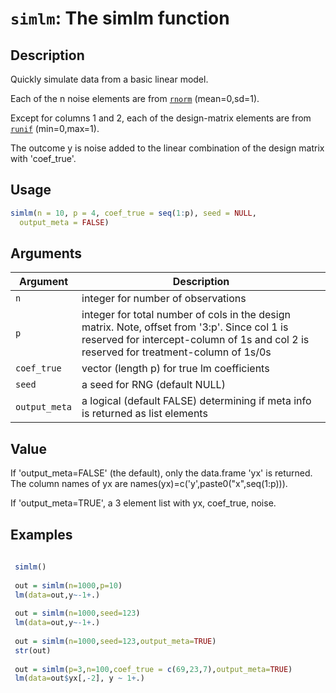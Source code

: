 # `simlm`: The simlm function

## Description


 Quickly simulate data from a basic linear model.
 
 Each of the n noise elements are from [`rnorm`](rnorm.html) (mean=0,sd=1).
 
 Except for columns 1 and 2, each of the design-matrix elements are from [`runif`](runif.html) (min=0,max=1).
 
 The outcome y is noise added to the linear combination of the design matrix with 'coef_true'.


## Usage

```r
simlm(n = 10, p = 4, coef_true = seq(1:p), seed = NULL,
  output_meta = FALSE)
```


## Arguments

Argument      |Description
------------- |----------------
```n```     |     integer for number of observations
```p```     |     integer for total number of cols in the design matrix. Note, offset from '3:p'. Since col 1 is reserved for intercept-column of 1s and col 2 is reserved for treatment-column of 1s/0s
```coef_true```     |     vector (length p) for true lm coefficients
```seed```     |     a seed for RNG (default NULL)
```output_meta```     |     a logical (default FALSE) determining if meta info is returned as list elements

## Value


 If 'output_meta=FALSE' (the default), only the data.frame 'yx' is returned.
 The column names of yx are names(yx)=c('y',paste0("x",seq(1:p))).
 
 If 'output_meta=TRUE', a 3 element list with yx, coef_true, noise.


## Examples

```r 
 
 simlm()
 
 out = simlm(n=1000,p=10)
 lm(data=out,y~-1+.)
 
 out = simlm(n=1000,seed=123)
 lm(data=out,y~-1+.)
 
 out = simlm(n=1000,seed=123,output_meta=TRUE)
 str(out)
 
 out = simlm(p=3,n=100,coef_true = c(69,23,7),output_meta=TRUE)
 lm(data=out$yx[,-2], y ~ 1+.)
 
 ``` 


